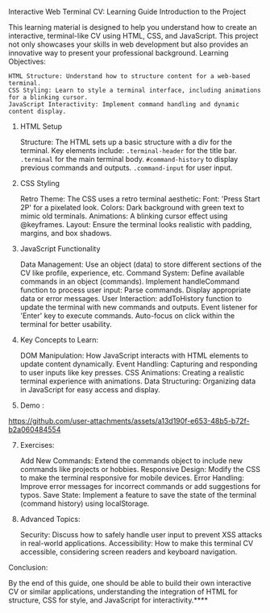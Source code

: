 Interactive Web Terminal CV: Learning Guide
Introduction to the Project

This learning material is designed to help you understand how to create an interactive, terminal-like CV using HTML, CSS, and JavaScript. This project not only showcases your skills in web development but also provides an innovative way to present your professional background.
Learning Objectives:

    HTML Structure: Understand how to structure content for a web-based terminal.
    CSS Styling: Learn to style a terminal interface, including animations for a blinking cursor.
    JavaScript Interactivity: Implement command handling and dynamic content display.

1. HTML Setup

    Structure: The HTML sets up a basic structure with a div for the terminal. Key elements include:
        `.terminal-header` for the title bar.
        `.terminal` for the main terminal body.
        `#command-history` to display previous commands and outputs.
        `.command-input` for user input.

2. CSS Styling

    Retro Theme: The CSS uses a retro terminal aesthetic:
        Font: 'Press Start 2P' for a pixelated look.
        Colors: Dark background with green text to mimic old terminals.
        Animations: A blinking cursor effect using @keyframes.
    Layout: Ensure the terminal looks realistic with padding, margins, and box shadows.

3. JavaScript Functionality

    Data Management:
        Use an object (data) to store different sections of the CV like profile, experience, etc.
    Command System:
        Define available commands in an object (commands).
        Implement handleCommand function to process user input:
            Parse commands.
            Display appropriate data or error messages.
    User Interaction:
        addToHistory function to update the terminal with new commands and outputs.
        Event listener for 'Enter' key to execute commands.
        Auto-focus on click within the terminal for better usability.

4. Key Concepts to Learn:

    DOM Manipulation: How JavaScript interacts with HTML elements to update content dynamically.
    Event Handling: Capturing and responding to user inputs like key presses.
    CSS Animations: Creating a realistic terminal experience with animations.
    Data Structuring: Organizing data in JavaScript for easy access and display.

5. Demo :
   
https://github.com/user-attachments/assets/a13d190f-e653-48b5-b72f-b2a060484554

7. Exercises:

    Add New Commands: Extend the commands object to include new commands like projects or hobbies.
    Responsive Design: Modify the CSS to make the terminal responsive for mobile devices.
    Error Handling: Improve error messages for incorrect commands or add suggestions for typos.
    Save State: Implement a feature to save the state of the terminal (command history) using localStorage.

8. Advanced Topics:

    Security: Discuss how to safely handle user input to prevent XSS attacks in real-world applications.
    Accessibility: How to make this terminal CV accessible, considering screen readers and keyboard navigation.

Conclusion:

By the end of this guide, one should be able to build their own interactive CV or similar applications, understanding the integration of HTML for structure, CSS for style, and JavaScript for interactivity.****
